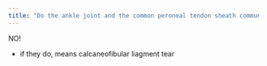 ```yaml
---
title: "Do the ankle joint and the common peroneal tendon sheath communicate?"
---
```

NO! 
- if they do, means calcaneofibular liagment tear

